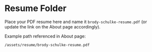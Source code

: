 # Resume Folder

Place your PDF resume here and name it `brody-schulke-resume.pdf` (or update the link on the About page accordingly).

Example path referenced in About page:
```
/assets/resume/brody-schulke-resume.pdf
```

